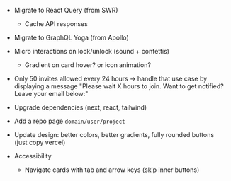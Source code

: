 - Migrate to React Query (from SWR)
    - Cache API responses
- Migrate to GraphQL Yoga (from Apollo)

- Micro interactions on lock/unlock (sound + confettis)
    - Gradient on card hover? or icon animation?
- Only 50 invites allowed every 24 hours -> handle that use case by displaying a message "Please wait X hours to join. Want to get notified? Leave your email below:"
- Upgrade dependencies (next, react, tailwind)
- Add a repo page `domain/user/project`
- Update design: better colors, better gradients, fully rounded buttons (just copy vercel)
- Accessibility
    - Navigate cards with tab and arrow keys (skip inner buttons)